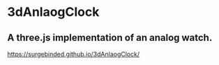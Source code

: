 # 3dAnlaogClock

## A three.js implementation of an analog watch.

https://surgebinded.github.io/3dAnlaogClock/
